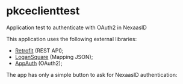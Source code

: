 # pkceclienttest

Application test to authenticate with OAuth2 in NexaasID

This application uses the following external libraries:

* [Retrofit](https://square.github.io/retrofit/) (REST API);
* [LoganSquare](https://github.com/bluelinelabs/LoganSquare) (Mapping JSON);
* [AppAuth](https://github.com/openid/AppAuth-Android) (OAuth2);

The app has only a simple button to ask for NexaasID authentication:

